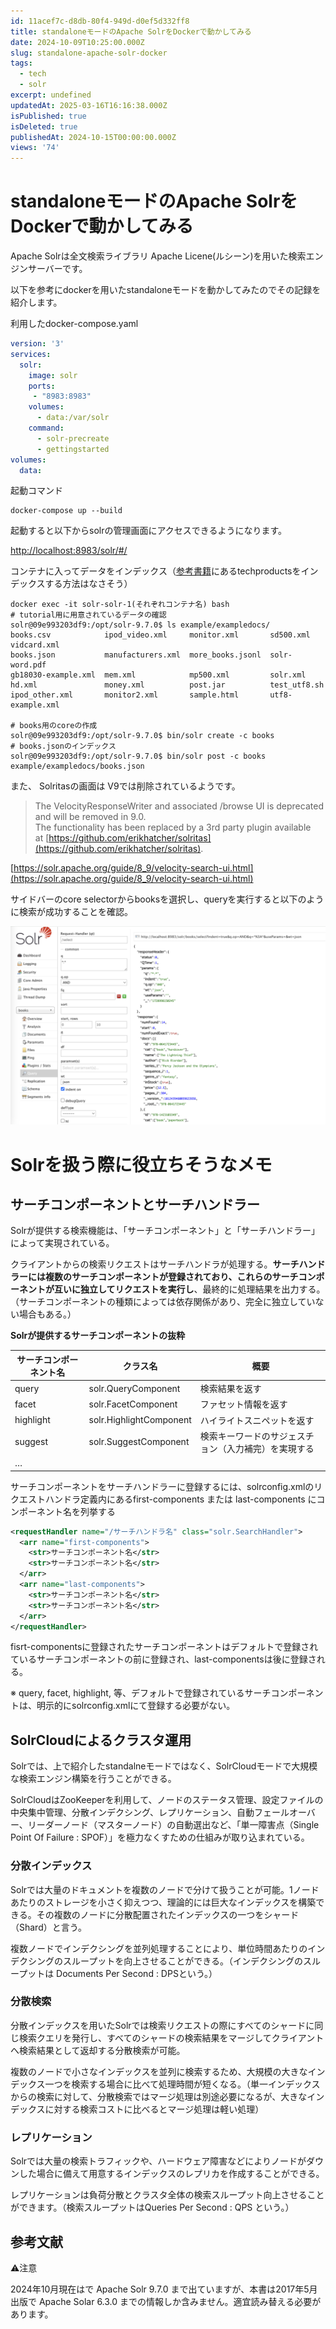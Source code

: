 ```yaml
---
id: 11acef7c-d8db-80f4-949d-d0ef5d332ff8
title: standaloneモードのApache SolrをDockerで動かしてみる
date: 2024-10-09T10:25:00.000Z
slug: standalone-apache-solr-docker
tags:
  - tech
  - solr
excerpt: undefined
updatedAt: 2025-03-16T16:16:38.000Z
isPublished: true
isDeleted: true
publishedAt: 2024-10-15T00:00:00.000Z
views: '74'
---
```

  
# standaloneモードの**Apache SolrをDockerで動かしてみる**  
  
  
Apache Solrは全文検索ライブラリ Apache Licene(ルシーン)を用いた検索エンジンサーバーです。  
  
  
以下を参考にdockerを用いたstandaloneモードを動かしてみたのでその記録を紹介します。  
  
  
<Bookmark href="https://solr.apache.org/guide/solr/latest/deployment-guide/solr-in-docker.html" />
  
  
利用したdocker-compose.yaml  
  
  
```yaml  
version: '3'  
services:  
  solr:  
    image: solr  
    ports:  
     - "8983:8983"  
    volumes:  
      - data:/var/solr  
    command:  
      - solr-precreate  
      - gettingstarted  
volumes:  
  data:  
```  
  
  
起動コマンド  
  
  
```shell  
docker-compose up --build  
```  
  
  
起動すると以下からsolrの管理画面にアクセスできるようになります。  
  
  
[http://localhost:8983/solr/#/](http://localhost:8983/solr/#/) 
  
  
コンテナに入ってデータをインデックス（[参考書籍](https://gihyo.jp/book/2017/978-4-7741-8930-7)にあるtechproductsをインデックスする方法はなさそう）  
  
  
```shell  
docker exec -it solr-solr-1(それぞれコンテナ名) bash  
# tutorial用に用意されているデータの確認  
solr@09e993203df9:/opt/solr-9.7.0$ ls example/exampledocs/  
books.csv            ipod_video.xml     monitor.xml       sd500.xml         vidcard.xml  
books.json           manufacturers.xml  more_books.jsonl  solr-word.pdf  
gb18030-example.xml  mem.xml            mp500.xml         solr.xml  
hd.xml               money.xml          post.jar          test_utf8.sh  
ipod_other.xml       monitor2.xml       sample.html       utf8-example.xml  
  
# books用のcoreの作成  
solr@09e993203df9:/opt/solr-9.7.0$ bin/solr create -c books  
# books.jsonのインデックス  
solr@09e993203df9:/opt/solr-9.7.0$ bin/solr post -c books example/exampledocs/books.json  
```  
  
  
また、 Solritasの画面は V9では削除されているようです。  
  
  
> The VelocityResponseWriter and associated /browse UI is deprecated and will be removed in 9.0.    
> The functionality has been replaced by a 3rd party plugin available at [https://github.com/erikhatcher/solritas](https://github.com/erikhatcher/solritas).  
  
  
[https://solr.apache.org/guide/8_9/velocity-search-ui.html](https://solr.apache.org/guide/8_9/velocity-search-ui.html)  
  
  
サイドバーのcore selectorからbooksを選択し、queryを実行すると以下のように検索が成功することを確認。  
  
![alt text](images/standalone-apache-solr-docker/solr-dashboard.png)  
  
# Solrを扱う際に役立ちそうなメモ  
  
  
## サーチコンポーネントとサーチハンドラー  
  
  
Solrが提供する検索機能は、「サーチコンポーネント」と「サーチハンドラー」によって実現されている。  
  
  
クライアントからの検索リクエストはサーチハンドラが処理する。**サーチハンドラーには複数のサーチコンポーネントが登録されており、これらのサーチコンポーネントが互いに独立してリクエストを実行し**、最終的に処理結果を出力する。（サーチコンポーネントの種類によっては依存関係があり、完全に独立していない場合もある。）  
  
  
**Solrが提供するサーチコンポーネントの抜粋**  
  
  
| サーチコンポーネント名 | クラス名                    | 概要                         |  
| ----------- | ----------------------- | -------------------------- |  
| query       | solr.QueryComponent     | 検索結果を返す                    |  
| facet       | solr.FacetComponent     | ファセット情報を返す                 |  
| highlight   | solr.HighlightComponent | ハイライトスニペットを返す              |  
| suggest     | solr.SuggestComponent   | 検索キーワードのサジェスチョン（入力補完）を実現する |  
| …           |                         |                            |  
  
  
サーチコンポーネントをサーチハンドラーに登録するには、solrconfig.xmlのリクエストハンドラ定義内にあるfirst-components または last-components にコンポーネント名を列挙する  
  
  
```xml  
<requestHandler name="/サーチハンドラ名" class="solr.SearchHandler">  
  <arr name="first-components">  
    <str>サーチコンポーネント名</str>  
    <str>サーチコンポーネント名</str>  
  </arr>  
  <arr name="last-components">  
    <str>サーチコンポーネント名</str>  
    <str>サーチコンポーネント名</str>  
  </arr>  
</requestHandler>  
```  
  
  
fisrt-componentsに登録されたサーチコンポーネントはデフォルトで登録されているサーチコンポーネントの前に登録され、last-componentsは後に登録される。  
  
  
※ query, facet, highlight, 等、デフォルトで登録されているサーチコンポーネントは、明示的にsolrconfig.xmlにて登録する必要がない。  
  
  
## SolrCloudによるクラスタ運用  
  
  
Solrでは、上で紹介したstandalneモードではなく、SolrCloudモードで大規模な検索エンジン構築を行うことができる。  
  
  
SolrCloudはZooKeeperを利用して、ノードのステータス管理、設定ファイルの中央集中管理、分散インデクシング、レプリケーション、自動フェールオーバー、リーダーノード（マスターノード）の自動選出など、「単一障害点（Single Point Of Failure : SPOF）」を極力なくすための仕組みが取り込まれている。  
  
  
### 分散インデックス  
  
  
Solrでは大量のドキュメントを複数のノードで分けて扱うことが可能。1ノードあたりのストレージを小さく抑えつつ、理論的には巨大なインデックスを構築できる。その複数のノードに分散配置されたインデックスの一つをシャード（Shard）と言う。  
  
  
複数ノードでインデクシングを並列処理することにより、単位時間あたりのインデクシングのスループットを向上させることができる。（インデクシングのスループットは Documents Per Second :  DPSという。）  
  
  
### 分散検索  
  
  
分散インデックスを用いたSolrでは検索リクエストの際にすべてのシャードに同じ検索クエリを発行し、すべてのシャードの検索結果をマージしてクライアントへ検索結果として返却する分散検索が可能。  
  
  
複数のノードで小さなインデックスを並列に検索するため、大規模の大きなインデックス一つを検索する場合に比べて処理時間が短くなる。（単一インデックスからの検索に対して、分散検索ではマージ処理は別途必要になるが、大きなインデックスに対する検索コストに比べるとマージ処理は軽い処理）  
  
  
### レプリケーション  
  
  
Solrでは大量の検索トラフィックや、ハードウェア障害などによりノードがダウンした場合に備えて用意するインデックスのレプリカを作成することができる。  
  
  
レプリケーションは負荷分散とクラスタ全体の検索スループット向上させることができます。（検索スループットはQueries Per Second : QPS という。）  
  
  
## 参考文献  
  
  
<Bookmark href="https://gihyo.jp/book/2017/978-4-7741-8930-7" />
  
  
⚠️注意  
  
  
2024年10月現在はで Apache Solr 9.7.0  まで出ていますが、本書は2017年5月出版で Apache Solar 6.3.0 までの情報しか含みません。適宜読み替える必要があります。  
  
